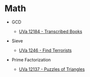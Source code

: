 # Math

* GCD
  * [UVa 12184 - Transcribed Books](http://uva.onlinejudge.org/index.php?option=com_onlinejudge&Itemid=8&page=show_problem&category=24&problem=3336)

* Sieve
  * [UVa 1246 - Find Terrorists](http://uva.onlinejudge.org/index.php?option=com_onlinejudge&Itemid=8&page=show_problem&category=24&problem=3687)
  
* Prime Factorization
  * [UVa 12137 - Puzzles of Triangles](http://uva.onlinejudge.org/index.php?option=com_onlinejudge&Itemid=8&page=show_problem&category=24&problem=3289)
